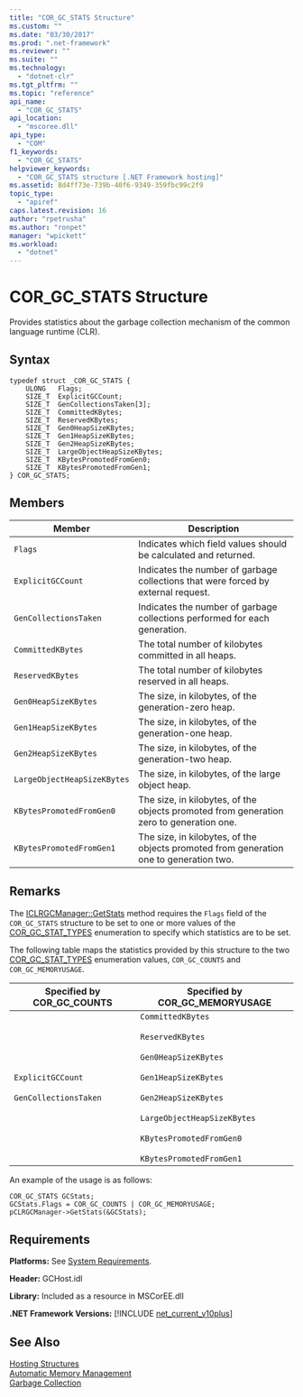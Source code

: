 ```yaml
---
title: "COR_GC_STATS Structure"
ms.custom: ""
ms.date: "03/30/2017"
ms.prod: ".net-framework"
ms.reviewer: ""
ms.suite: ""
ms.technology: 
  - "dotnet-clr"
ms.tgt_pltfrm: ""
ms.topic: "reference"
api_name: 
  - "COR_GC_STATS"
api_location: 
  - "mscoree.dll"
api_type: 
  - "COM"
f1_keywords: 
  - "COR_GC_STATS"
helpviewer_keywords: 
  - "COR_GC_STATS structure [.NET Framework hosting]"
ms.assetid: 8d4ff73e-739b-40f6-9349-359fbc99c2f9
topic_type: 
  - "apiref"
caps.latest.revision: 16
author: "rpetrusha"
ms.author: "ronpet"
manager: "wpickett"
ms.workload: 
  - "dotnet"
---
```

# COR_GC_STATS Structure
Provides statistics about the garbage collection mechanism of the common language runtime (CLR).  
  
## Syntax  
  
```  
typedef struct _COR_GC_STATS {  
    ULONG   Flags;   
    SIZE_T  ExplicitGCCount;  
    SIZE_T  GenCollectionsTaken[3];  
    SIZE_T  CommittedKBytes;   
    SIZE_T  ReservedKBytes;  
    SIZE_T  Gen0HeapSizeKBytes;  
    SIZE_T  Gen1HeapSizeKBytes;  
    SIZE_T  Gen2HeapSizeKBytes;  
    SIZE_T  LargeObjectHeapSizeKBytes;  
    SIZE_T  KBytesPromotedFromGen0;  
    SIZE_T  KBytesPromotedFromGen1;  
} COR_GC_STATS;  
```  
  
## Members  
  
|Member|Description|  
|------------|-----------------|  
|`Flags`|Indicates which field values should be calculated and returned.|  
|`ExplicitGCCount`|Indicates the number of garbage collections that were forced by external request.|  
|`GenCollectionsTaken`|Indicates the number of garbage collections performed for each generation.|  
|`CommittedKBytes`|The total number of kilobytes committed in all heaps.|  
|`ReservedKBytes`|The total number of kilobytes reserved in all heaps.|  
|`Gen0HeapSizeKBytes`|The size, in kilobytes, of the generation-zero heap.|  
|`Gen1HeapSizeKBytes`|The size, in kilobytes, of the generation-one heap.|  
|`Gen2HeapSizeKBytes`|The size, in kilobytes, of the generation-two heap.|  
|`LargeObjectHeapSizeKBytes`|The size, in kilobytes, of the large object heap.|  
|`KBytesPromotedFromGen0`|The size, in kilobytes, of the objects promoted from generation zero to generation one.|  
|`KBytesPromotedFromGen1`|The size, in kilobytes, of the objects promoted from generation one to generation two.|  
  
## Remarks  
 The [ICLRGCManager::GetStats](../../../../docs/framework/unmanaged-api/hosting/iclrgcmanager-getstats-method.md) method requires the `Flags` field of the `COR_GC_STATS` structure to be set to one or more values of the [COR_GC_STAT_TYPES](../../../../docs/framework/unmanaged-api/hosting/cor-gc-stat-types-enumeration.md) enumeration to specify which statistics are to be set.  
  
 The following table maps the statistics provided by this structure to the two [COR_GC_STAT_TYPES](../../../../docs/framework/unmanaged-api/hosting/cor-gc-stat-types-enumeration.md) enumeration values, `COR_GC_COUNTS` and `COR_GC_MEMORYUSAGE`.  
  
|Specified by COR_GC_COUNTS|Specified by COR_GC_MEMORYUSAGE|  
|----------------------------------|---------------------------------------|  
|`ExplicitGCCount`<br /><br /> `GenCollectionsTaken`|`CommittedKBytes`<br /><br /> `ReservedKBytes`<br /><br /> `Gen0HeapSizeKBytes`<br /><br /> `Gen1HeapSizeKBytes`<br /><br /> `Gen2HeapSizeKBytes`<br /><br /> `LargeObjectHeapSizeKBytes`<br /><br /> `KBytesPromotedFromGen0`<br /><br /> `KBytesPromotedFromGen1`|  
  
 An example of the usage is as follows:  
  
```  
COR_GC_STATS GCStats;  
GCStats.Flags = COR_GC_COUNTS | COR_GC_MEMORYUSAGE;  
pCLRGCManager->GetStats(&GCStats);  
```  
  
## Requirements  
 **Platforms:** See [System Requirements](../../../../docs/framework/get-started/system-requirements.md).  
  
 **Header:** GCHost.idl  
  
 **Library:** Included as a resource in MSCorEE.dll  
  
 **.NET Framework Versions:** [!INCLUDE [net_current_v10plus](../../../../includes/net-current-v10plus-md.md)]  
  
## See Also  
 [Hosting Structures](../../../../docs/framework/unmanaged-api/hosting/hosting-structures.md)  
 [Automatic Memory Management](../../../../docs/standard/automatic-memory-management.md)  
 [Garbage Collection](../../../../docs/standard/garbage-collection/index.md)
